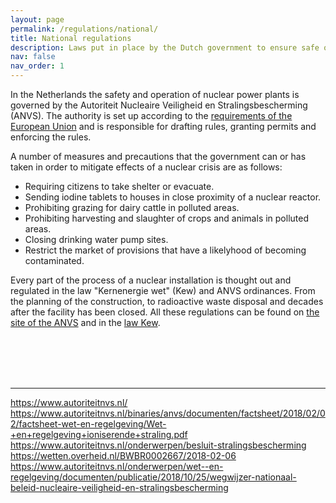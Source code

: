```yaml
---
layout: page
permalink: /regulations/national/
title: National regulations
description: Laws put in place by the Dutch government to ensure safe operation of nuclear power plants.
nav: false
nav_order: 1
---
```


In the Netherlands the safety and operation of nuclear power plants is governed by the Autoriteit Nucleaire Veiligheid en Stralingsbescherming (ANVS). The authority is set up according to the [requirements of the European Union](../europe) and is responsible for drafting rules, granting permits and enforcing the rules.

A number of measures and precautions that the government can or has taken in order to mitigate effects of a nuclear crisis are as follows:
- Requiring citizens to take shelter or evacuate.
- Sending iodine tablets to houses in close proximity of a nuclear reactor.
- Prohibiting grazing for dairy cattle in polluted areas.
- Prohibiting harvesting and slaughter of crops and animals in polluted areas.
- Closing drinking water pump sites.
- Restrict the market of provisions that have a likelyhood of becoming contaminated.

Every part of the process of a nuclear installation is thought out and regulated in the law "Kernenergie wet" (Kew) and ANVS ordinances. From the planning of the construction, to radioactive waste disposal and decades after the facility has been closed. All these regulations can be found on [the site of the ANVS](https://www.autoriteitnvs.nl/) and in the [law Kew](https://wetten.overheid.nl/BWBR0002667/2018-02-06).

<br><br><br><br>

***

https://www.autoriteitnvs.nl/
https://www.autoriteitnvs.nl/binaries/anvs/documenten/factsheet/2018/02/02/factsheet-wet-en-regelgeving/Wet-+en+regelgeving+ioniserende+straling.pdf
https://www.autoriteitnvs.nl/onderwerpen/besluit-stralingsbescherming
https://wetten.overheid.nl/BWBR0002667/2018-02-06
https://www.autoriteitnvs.nl/onderwerpen/wet--en-regelgeving/documenten/publicatie/2018/10/25/wegwijzer-nationaal-beleid-nucleaire-veiligheid-en-stralingsbescherming
